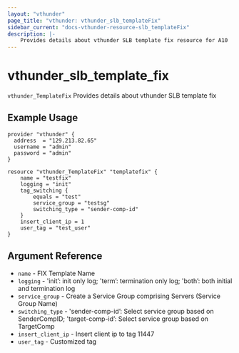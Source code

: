 ```yaml
---
layout: "vthunder"
page_title: "vthunder: vthunder_slb_templateFix"
sidebar_current: "docs-vthunder-resource-slb_templateFix"
description: |-
    Provides details about vthunder SLB template fix resource for A10
---
```


# vthunder\_slb\_template\_fix

`vthunder_TemplateFix` Provides details about vthunder SLB template fix
## Example Usage


```hcl
provider "vthunder" {
  address  = "129.213.82.65"
  username = "admin"
  password = "admin"
}

resource "vthunder_TemplateFix" "templatefix" {
	name = "testfix"
	logging = "init"
	tag_switching {
		equals = "test"
		service_group = "testsg"
		switching_type = "sender-comp-id"
	} 
	insert_client_ip = 1
	user_tag = "test_user"
}
```

## Argument Reference

* `name` - FIX Template Name
* `logging` - 'init’: init only log; 'term’: termination only log; 'both’: both initial and termination log
* `service_group` - Create a Service Group comprising Servers (Service Group Name)
* `switching_type` - 'sender-comp-id’: Select service group based on SenderCompID; 'target-comp-id’: Select service group based on TargetComp
* `insert_client_ip` - Insert client ip to tag 11447
* `user_tag` - Customized tag




